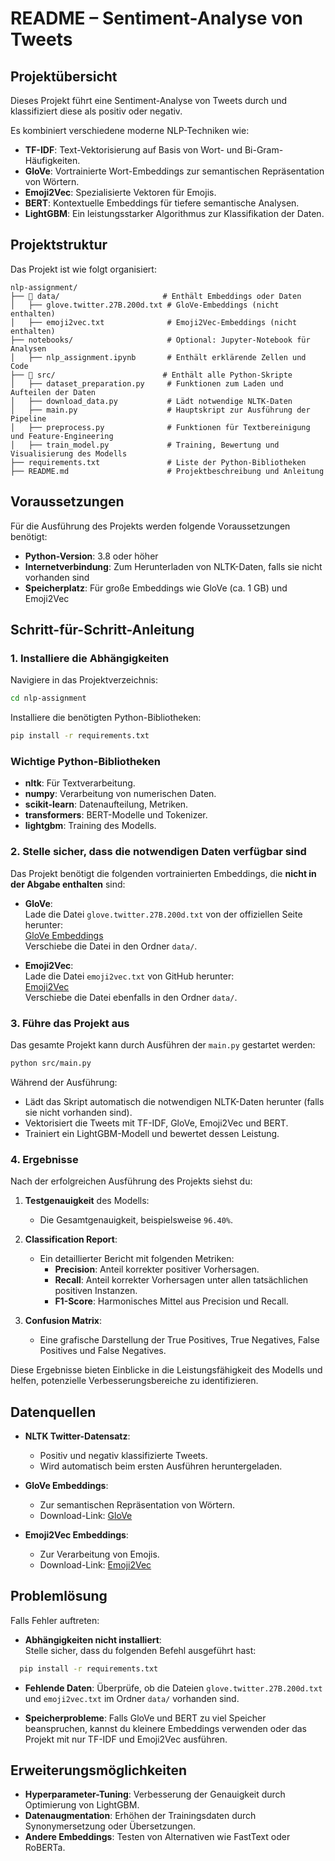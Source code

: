 # README – Sentiment-Analyse von Tweets

## Projektübersicht
Dieses Projekt führt eine Sentiment-Analyse von Tweets durch und klassifiziert diese als positiv oder negativ.

Es kombiniert verschiedene moderne NLP-Techniken wie:

- **TF-IDF**: Text-Vektorisierung auf Basis von Wort- und Bi-Gram-Häufigkeiten.
- **GloVe**: Vortrainierte Wort-Embeddings zur semantischen Repräsentation von Wörtern.
- **Emoji2Vec**: Spezialisierte Vektoren für Emojis.
- **BERT**: Kontextuelle Embeddings für tiefere semantische Analysen.
- **LightGBM**: Ein leistungsstarker Algorithmus zur Klassifikation der Daten.

## Projektstruktur
Das Projekt ist wie folgt organisiert:

```plaintext
nlp-assignment/
├── 📂 data/                       # Enthält Embeddings oder Daten
│   ├── glove.twitter.27B.200d.txt # GloVe-Embeddings (nicht enthalten)
│   ├── emoji2vec.txt              # Emoji2Vec-Embeddings (nicht enthalten)
├── notebooks/                     # Optional: Jupyter-Notebook für Analysen
│   ├── nlp_assignment.ipynb       # Enthält erklärende Zellen und Code
├── 📂 src/                        # Enthält alle Python-Skripte
│   ├── dataset_preparation.py     # Funktionen zum Laden und Aufteilen der Daten
│   ├── download_data.py           # Lädt notwendige NLTK-Daten
│   ├── main.py                    # Hauptskript zur Ausführung der Pipeline
│   ├── preprocess.py              # Funktionen für Textbereinigung und Feature-Engineering
│   ├── train_model.py             # Training, Bewertung und Visualisierung des Modells
├── requirements.txt               # Liste der Python-Bibliotheken
├── README.md                      # Projektbeschreibung und Anleitung
```
## Voraussetzungen
Für die Ausführung des Projekts werden folgende Voraussetzungen benötigt:

- **Python-Version**: 3.8 oder höher
- **Internetverbindung**: Zum Herunterladen von NLTK-Daten, falls sie nicht vorhanden sind
- **Speicherplatz**: Für große Embeddings wie GloVe (ca. 1 GB) und Emoji2Vec

## Schritt-für-Schritt-Anleitung

### 1. Installiere die Abhängigkeiten
Navigiere in das Projektverzeichnis:
```bash
cd nlp-assignment
```
Installiere die benötigten Python-Bibliotheken:

```bash
pip install -r requirements.txt
```

### Wichtige Python-Bibliotheken
- **nltk**: Für Textverarbeitung.
- **numpy**: Verarbeitung von numerischen Daten.
- **scikit-learn**: Datenaufteilung, Metriken.
- **transformers**: BERT-Modelle und Tokenizer.
- **lightgbm**: Training des Modells.

### 2. Stelle sicher, dass die notwendigen Daten verfügbar sind
Das Projekt benötigt die folgenden vortrainierten Embeddings, die **nicht in der Abgabe enthalten** sind:

- **GloVe**:  
  Lade die Datei `glove.twitter.27B.200d.txt` von der offiziellen Seite herunter:  
  [GloVe Embeddings](https://nlp.stanford.edu/projects/glove/)  
  Verschiebe die Datei in den Ordner `data/`.

- **Emoji2Vec**:  
  Lade die Datei `emoji2vec.txt` von GitHub herunter:  
  [Emoji2Vec](https://github.com/uclnlp/emoji2vec)  
  Verschiebe die Datei ebenfalls in den Ordner `data/`.

### 3. Führe das Projekt aus
Das gesamte Projekt kann durch Ausführen der `main.py` gestartet werden:
```bash
python src/main.py
```
Während der Ausführung:

- Lädt das Skript automatisch die notwendigen NLTK-Daten herunter (falls sie nicht vorhanden sind).
- Vektorisiert die Tweets mit TF-IDF, GloVe, Emoji2Vec und BERT.
- Trainiert ein LightGBM-Modell und bewertet dessen Leistung.

### 4. Ergebnisse
Nach der erfolgreichen Ausführung des Projekts siehst du:

1. **Testgenauigkeit** des Modells:  
   - Die Gesamtgenauigkeit, beispielsweise `96.40%`.

2. **Classification Report**:  
   - Ein detaillierter Bericht mit folgenden Metriken:  
     - **Precision**: Anteil korrekter positiver Vorhersagen.  
     - **Recall**: Anteil korrekter Vorhersagen unter allen tatsächlichen positiven Instanzen.  
     - **F1-Score**: Harmonisches Mittel aus Precision und Recall.

3. **Confusion Matrix**:  
   - Eine grafische Darstellung der True Positives, True Negatives, False Positives und False Negatives.  

Diese Ergebnisse bieten Einblicke in die Leistungsfähigkeit des Modells und helfen, potenzielle Verbesserungsbereiche zu identifizieren.

## Datenquellen

- **NLTK Twitter-Datensatz**:  
  - Positiv und negativ klassifizierte Tweets.  
  - Wird automatisch beim ersten Ausführen heruntergeladen.

- **GloVe Embeddings**:  
  - Zur semantischen Repräsentation von Wörtern.  
  - Download-Link: [GloVe](https://nlp.stanford.edu/projects/glove/)

- **Emoji2Vec Embeddings**:  
  - Zur Verarbeitung von Emojis.  
  - Download-Link: [Emoji2Vec](https://github.com/uclnlp/emoji2vec)

## Problemlösung

Falls Fehler auftreten:

- **Abhängigkeiten nicht installiert**:  
  Stelle sicher, dass du folgenden Befehl ausgeführt hast:  
```bash
  pip install -r requirements.txt
```

- **Fehlende Daten**:
Überprüfe, ob die Dateien `glove.twitter.27B.200d.txt` und `emoji2vec.txt` im Ordner `data/` vorhanden sind.

- **Speicherprobleme**:
Falls GloVe und BERT zu viel Speicher beanspruchen, kannst du kleinere Embeddings verwenden oder das Projekt mit nur TF-IDF und Emoji2Vec ausführen.

## Erweiterungsmöglichkeiten
- **Hyperparameter-Tuning**: Verbesserung der Genauigkeit durch Optimierung von LightGBM.
- **Datenaugmentation**: Erhöhen der Trainingsdaten durch Synonymersetzung oder Übersetzungen.
- **Andere Embeddings**: Testen von Alternativen wie FastText oder RoBERTa.






